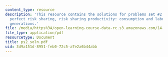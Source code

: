 ```yaml
---
content_type: resource
description: 'This resource contains the solutions for problems set #2 which includes
  perfect risk sharing, risk sharing productivity: consumption and labor, and overlapping
  generations.'
file: /media/https%3A/open-learning-course-data-rc.s3.amazonaws.com/14-453-macroeconomic-theory-iii-fall-2006/3d9a151d8951feb072c5a7e2a6b44abb_ps2_soln.pdf
file_type: application/pdf
resourcetype: Document
title: ps2_soln.pdf
uid: 3d9a151d-8951-feb0-72c5-a7e2a6b44abb
---
```

